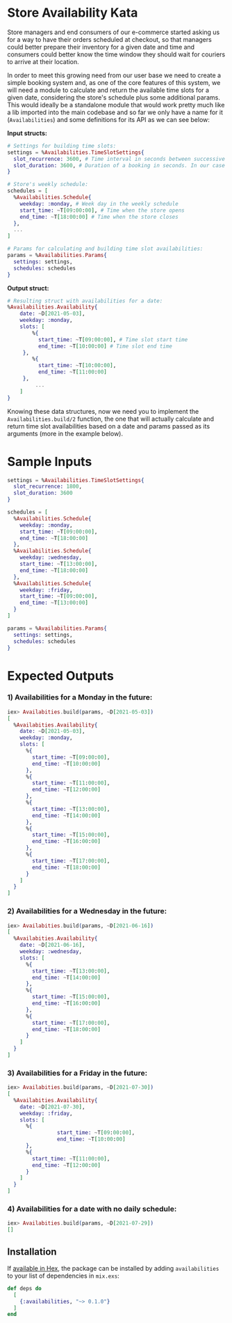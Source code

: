 # Store Availability Kata

Store managers and end consumers of our e-commerce started asking us for a way to have their orders scheduled at checkout, so that managers could better prepare their inventory for a given date and time and consumers could better know the time window they should wait for couriers to arrive at their location.

In order to meet this growing need from our user base we need to create a simple booking system and, as one of the core features of this system, we will need a module to calculate and return the available time slots for a given date, considering the store's schedule plus some additional params. This would ideally be a standalone module that would work pretty much like a lib imported into the main codebase and so far we only have a name for it (`Availabilities`) and some definitions for its API as we can see below:


**Input structs:**

```elixir
# Settings for building time slots:
settings = %Availabilities.TimeSlotSettings{
  slot_recurrence: 3600, # Time interval in seconds between successive availability slots e.g. 3600 => time slots: 09:00, 10:00, 11:00, ...
  slot_duration: 3600, # Duration of a booking in seconds. In our case it's the delivery time window for a scheduled order
}

# Store's weekly schedule:
schedules = [
  %Availabilities.Schedule{
    weekday: :monday, # Week day in the weekly schedule
    start_time: ~T[09:00:00], # Time when the store opens
    end_time: ~T[18:00:00] # Time when the store closes
  },
  ...
]

# Params for calculating and building time slot availabilities:
params = %Availabilities.Params{
  settings: settings,
  schedules: schedules
}

```

**Output struct:**

```elixir
# Resulting struct with availabilities for a date:
%Availabilities.Availability{
	date: ~D[2021-05-03],
	weekday: :monday, 
	slots: [
		%{
	      start_time: ~T[09:00:00], # Time slot start time
	      end_time: ~T[10:00:00] # Time slot end time
     },
		%{
	      start_time: ~T[10:00:00],
	      end_time: ~T[11:00:00]
     },
		 ...
	]
}
```

Knowing these data structures, now we need you to implement the `Availabilities.build/2` function, the one that will actually calculate and return time slot availabilities based on a date and params passed as its arguments (more in the example below).

# Sample Inputs

```elixir
settings = %Availabilities.TimeSlotSettings{
  slot_recurrence: 1800,
  slot_duration: 3600
}

schedules = [
  %Availabilities.Schedule{
    weekday: :monday,
    start_time: ~T[09:00:00],
    end_time: ~T[18:00:00]
  },
  %Availabilities.Schedule{
    weekday: :wednesday,
    start_time: ~T[13:00:00],
    end_time: ~T[18:00:00]
  },
  %Availabilities.Schedule{
    weekday: :friday,
    start_time: ~T[09:00:00],
    end_time: ~T[13:00:00]
  }
]

params = %Availabilities.Params{
  settings: settings,
  schedules: schedules
}
```

# Expected Outputs

### 1) Availabilities for a Monday in the future:

```elixir
iex> Availabities.build(params, ~D[2021-05-03])
[
  %Availabities.Availability{
    date: ~D[2021-05-03],
    weekday: :monday,
    slots: [
      %{
        start_time: ~T[09:00:00],
        end_time: ~T[10:00:00]
      },
      %{
        start_time: ~T[11:00:00],
        end_time: ~T[12:00:00]
      },
      %{
        start_time: ~T[13:00:00],
        end_time: ~T[14:00:00]
      },
      %{
        start_time: ~T[15:00:00],
        end_time: ~T[16:00:00]
      },
      %{
        start_time: ~T[17:00:00],
        end_time: ~T[18:00:00]
      }
    ]
  }
]
```

### 2) Availabilities for a Wednesday in the future:

```elixir
iex> Availabities.build(params, ~D[2021-06-16])
[
  %Availabities.Availability{
    date: ~D[2021-06-16],
    weekday: :wednesday,
    slots: [
      %{
        start_time: ~T[13:00:00],
        end_time: ~T[14:00:00]
      },
      %{
        start_time: ~T[15:00:00],
        end_time: ~T[16:00:00]
      },
      %{
        start_time: ~T[17:00:00],
        end_time: ~T[18:00:00]
      }
    ]
  }
]
```

### 3) Availabilities for a Friday in the future:

```elixir
iex> Availabities.build(params, ~D[2021-07-30])
[
  %Availabities.Availability{
    date: ~D[2021-07-30],
    weekday: :friday,
    slots: [
      %{
				start_time: ~T[09:00:00],
				end_time: ~T[10:00:00]
      },
      %{
        start_time: ~T[11:00:00],
        end_time: ~T[12:00:00]
      }
    ]
  }
]
```

### 4) Availabilities for a date with no daily schedule:

```elixir
iex> Availabities.build(params, ~D[2021-07-29])
[]
```

## Installation

If [available in Hex](https://hex.pm/docs/publish), the package can be installed
by adding `availabilities` to your list of dependencies in `mix.exs`:

```elixir
def deps do
  [
    {:availabilities, "~> 0.1.0"}
  ]
end
```


